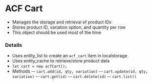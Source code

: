 # ACF Cart
- Manages the storage and retrieval of product IDs
- Stores product ID, variation option, and quantity per row
- This object should be used most of the time

### Details
- Uses entity_list to create an `acf_cart` item in localstorage
- Uses entity_cache to retrieve/store product data
- `let cart = new acfCart();`
- Methods
-- `cart.add(id, qty, variation)`
-- `cart.update(id, qty, variation)`
-- `cart.get(id)`
-- `cart.delete(id)`
-- `cart.list()`
